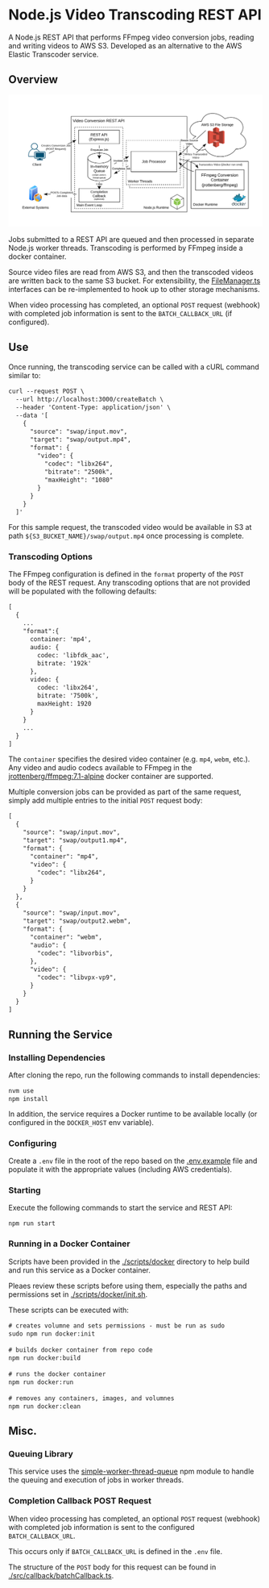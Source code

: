 # Node.js Video Transcoding REST API

A Node.js REST API that performs FFmpeg video conversion jobs, reading and writing videos to AWS S3. Developed as an alternative to the AWS Elastic Transcoder service.

## Overview

![Diagram showing components and interactions of this Vido Transcoding REST API](./docs/Video%20Converstion%20REST%20API%20v1.drawio.svg)

Jobs submitted to a REST API are queued and then processed in separate Node.js worker threads. Transcoding is performed by FFmpeg inside a docker container.

Source video files are read from AWS S3, and then the transcoded videos are written back to the same S3 bucket. For extensibility, the [FileManager.ts](./src/types/FileManager.ts) interfaces can be re-implemented to hook up to other storage mechanisms.

When video processing has completed, an optional `POST` request (webhook) with completed job information is sent to the `BATCH_CALLBACK_URL` (if configured).

## Use

Once running, the transcoding service can be called with a cURL command similar to:

```
curl --request POST \
  --url http://localhost:3000/createBatch \
  --header 'Content-Type: application/json' \
  --data '[
    {
      "source": "swap/input.mov",
      "target": "swap/output.mp4",
      "format": {
        "video": {
          "codec": "libx264",
          "bitrate": "2500k",
          "maxHeight": "1080"
        }
      }
    }
  ]'
```

For this sample request, the transcoded video would be available in S3 at path `${S3_BUCKET_NAME}/swap/output.mp4` once processing is complete.

### Transcoding Options

The FFmpeg configuration is defined in the `format` property of the `POST` body of the REST request. Any transcoding options that are not provided will be populated with the following defaults:

```
[
  {
    ...
    "format":{
      container: 'mp4',
      audio: {
        codec: 'libfdk_aac',
        bitrate: '192k'
      },
      video: {
        codec: 'libx264',
        bitrate: '7500k',
        maxHeight: 1920
      }
    }
    ...
  }
]
```

The `container` specifies the desired video container (e.g. `mp4`, `webm`, etc.). Any video and audio codecs available to FFmpeg in the [jrottenberg/ffmpeg:7.1-alpine](https://github.com/jrottenberg/ffmpeg) docker container are supported.

Multiple conversion jobs can be provided as part of the same request, simply add multiple entries to the initial `POST` request body:

```
[
  {
    "source": "swap/input.mov",
    "target": "swap/output1.mp4",
    "format": {
      "container": "mp4",
      "video": {
        "codec": "libx264",
      }
    }
  },
  {
    "source": "swap/input.mov",
    "target": "swap/output2.webm",
    "format": {
      "container": "webm",
      "audio": {
        "codec": "libvorbis",
      },
      "video": {
        "codec": "libvpx-vp9",
      }
    }
  }
]
```

## Running the Service

### Installing Dependencies

After cloning the repo, run the following commands to install dependencies:

```
nvm use
npm install
```

In addition, the service requires a Docker runtime to be available locally (or configured in the `DOCKER_HOST` env variable).

### Configuring

Create a `.env` file in the root of the repo based on the [.env.example](./.env.example) file and populate it with the appropriate values (including AWS credentials).

### Starting

Execute the following commands to start the service and REST API:

```
npm run start
```

### Running in a Docker Container

Scripts have been provided in the [./scripts/docker](./scripts/docker) directory to help build and run this service as a Docker container.

Pleaes review these scripts before using them, especially the paths and permissions set in [./scripts/docker/init.sh](./scripts/docker/init.sh).

These scripts can be executed with:

```
# creates volumne and sets permissions - must be run as sudo
sudo npm run docker:init

# builds docker container from repo code
npm run docker:build

# runs the docker container
npm run docker:run

# removes any containers, images, and volumnes
npm run docker:clean
```

## Misc.

### Queuing Library

This service uses the [simple-worker-thread-queue](https://github.com/tcallsen/simple-worker-thread-queue) npm module to handle the queuing and execution of jobs in worker threads.

### Completion Callback POST Request

When video processing has completed, an optional `POST` request (webhook) with completed job information is sent to the configured `BATCH_CALLBACK_URL`.

This occurs only if `BATCH_CALLBACK_URL` is defined in the `.env` file.

The structure of the `POST` body for this request can be found in [./src/callback/batchCallback.ts](./src/callback/batchCallback.ts).
